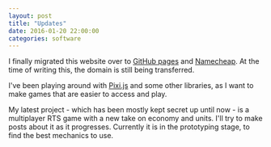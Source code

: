 ```yaml
---
layout: post
title: "Updates"
date: 2016-01-20 22:00:00
categories: software
---
```


I finally migrated this website over to [GitHub pages](https://pages.github.com/) and [Namecheap](https://www.namecheap.com/). At the time of writing this, the domain is still being transferred.

I've been playing around with [Pixi.js](http://www.pixijs.com/) and some other libraries, as I want to make games that are easier to access and play.

My latest project - which has been mostly kept secret up until now - is a multiplayer RTS game with a new take on economy and units. I'll try to make posts about it as it progresses. Currently it is in the prototyping stage, to find the best mechanics to use.